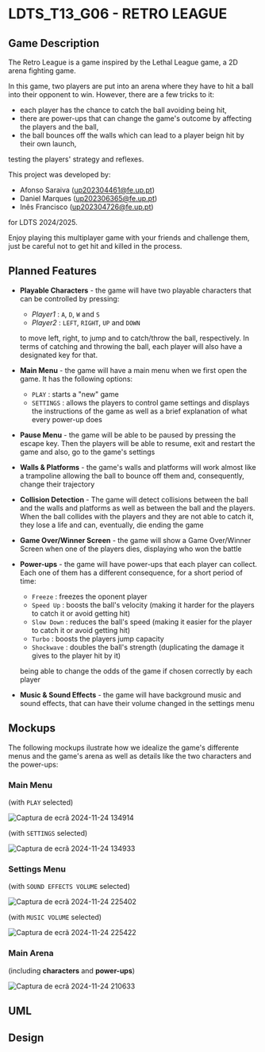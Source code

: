 # LDTS_T13_G06 - RETRO LEAGUE

## Game Description

The Retro League is a game inspired by the Lethal League game, a 2D arena fighting game. 

In this game, two players are put into an arena where they have to hit a ball into their opponent to win. However, there are a few tricks to it:
- each player has the chance to catch the ball avoiding being hit,
- there are power-ups that can change the game's outcome by affecting the players and the ball,
- the ball bounces off the walls which can lead to a player beign hit by their own launch,

testing the players' strategy and reflexes.


This project was developed by:
- Afonso Saraiva (up202304461@fe.up.pt)
- Daniel Marques (up202306365@fe.up.pt)
- Inês Francisco (up202304726@fe.up.pt)

for LDTS 2024/2025.

Enjoy playing this multiplayer game with your friends and challenge them, just be careful not to get hit and killed in the process.

## Planned Features

- **Playable Characters** - the game will have two playable characters that can be controlled by pressing:
    - _Player1_ : `A`, `D`, `W` and `S`
    - _Player2_ : `LEFT`, `RIGHT`, `UP` and `DOWN`

  to move left, right, to jump and to catch/throw the ball, respectively. In terms of catching and throwing the ball, each player will also have a designated key for that.

- **Main Menu** - the game will have a main menu when we first open the game. It has the following options:
    - `PLAY` : starts a "new" game
    - `SETTINGS` : allows the players to control game settings and displays the instructions of the game as well as a brief explanation of what every power-up does

- **Pause Menu** - the game will be able to be paused by pressing the escape key. Then the players will be able to resume, exit and restart the game and also, go to the game's settings

- **Walls & Platforms** - the game's walls and platforms will work almost like a trampoline allowing the ball to bounce off them and, consequently, change their trajectory

- **Collision Detection** - The game will detect collisions between the ball and the walls and platforms as well as between the ball and the players. When the ball collides with the players and they are not able to catch it, they lose a life and can, eventually, die ending the game

- **Game Over/Winner Screen** - the game will show a Game Over/Winner Screen when one of the players dies, displaying who won the battle

- **Power-ups** - the game will have power-ups that each player can collect. Each one of them has a different consequence, for a short period of time:
    -  `Freeze` : freezes the oponent player
    -  `Speed Up` : boosts the ball's velocity (making it harder for the players to catch it or avoid getting hit)
    -  `Slow Down` : reduces the ball's speed (making it easier for the player to catch it or avoid getting hit)
    -  `Turbo` : boosts the players jump capacity
    -  `Shockwave` : doubles the ball's strength (duplicating the damage it gives to the player hit by it)

  being able to change the odds of the game if chosen correctly by each player

- **Music & Sound Effects** - the game will have background music and sound effects, that can have their volume changed in the settings menu

## Mockups
The following mockups ilustrate how we idealize the game's differente menus and the game's arena as well as details like the two characters and the power-ups:

### Main Menu
(with `PLAY` selected)

![Captura de ecrã 2024-11-24 134914](https://github.com/user-attachments/assets/8ee3f088-fb67-4ed6-9e8a-da79707a4c64)

(with `SETTINGS` selected)

![Captura de ecrã 2024-11-24 134933](https://github.com/user-attachments/assets/28171de5-7ee7-41cd-a6ae-df3781f57585)

### Settings Menu
(with `SOUND EFFECTS VOLUME` selected)

![Captura de ecrã 2024-11-24 225402](https://github.com/user-attachments/assets/37b2a0d8-7555-48ef-a621-f73fc677815f)

(with `MUSIC VOLUME` selected)

![Captura de ecrã 2024-11-24 225422](https://github.com/user-attachments/assets/509df3d8-1ffa-47d7-981d-3c84aa5b41fe)

### Main Arena
(including **characters** and **power-ups**)

![Captura de ecrã 2024-11-24 210633](https://github.com/user-attachments/assets/5b6d9a51-b010-4263-9d40-2499d391861d)

## UML

## Design
